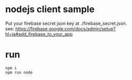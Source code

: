 # nodejs client sample

Put your firebase secret json key at ./firebase_secret.json.  
see: https://firebase.google.com/docs/admin/setup?hl=ja#add_firebase_to_your_app

# run
```
npm i
npm run node
```